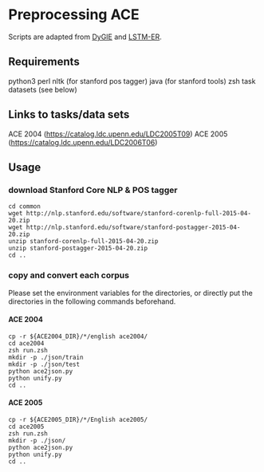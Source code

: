 
# Preprocessing ACE

Scripts are adapted from [DyGIE](https://github.com/luanyi/DyGIE/tree/master/preprocessing) and [LSTM-ER](https://github.com/tticoin/LSTM-ER/tree/master/data).

## Requirements

python3
perl
nltk (for stanford pos tagger)
java (for stanford tools)
zsh
task datasets (see below)

## Links to tasks/data sets

ACE 2004 (https://catalog.ldc.upenn.edu/LDC2005T09)
ACE 2005 (https://catalog.ldc.upenn.edu/LDC2006T06)


## Usage

### download Stanford Core NLP & POS tagger

```
cd common
wget http://nlp.stanford.edu/software/stanford-corenlp-full-2015-04-20.zip
wget http://nlp.stanford.edu/software/stanford-postagger-2015-04-20.zip
unzip stanford-corenlp-full-2015-04-20.zip
unzip stanford-postagger-2015-04-20.zip
cd ..
```

### copy and convert each corpus 

Please set the environment variables for the directories, or directly put the directories in the following commands beforehand.

#### ACE 2004

```
cp -r ${ACE2004_DIR}/*/english ace2004/
cd ace2004
zsh run.zsh
mkdir -p ./json/train
mkdir -p ./json/test
python ace2json.py
python unify.py
cd ..
```

#### ACE 2005

```
cp -r ${ACE2005_DIR}/*/English ace2005/
cd ace2005
zsh run.zsh
mkdir -p ./json/
python ace2json.py
python unify.py
cd ..
```